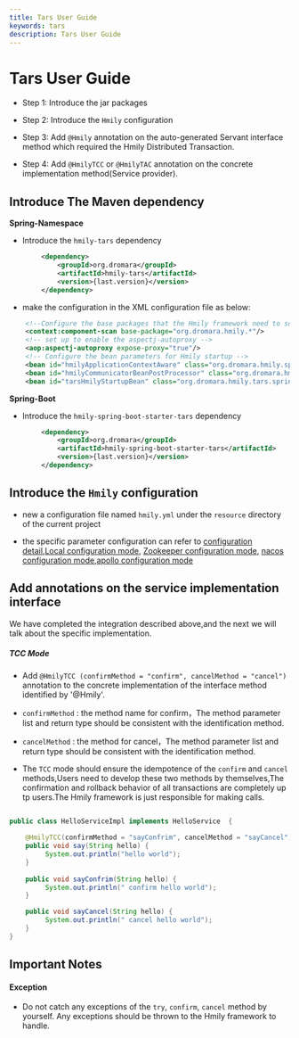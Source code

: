 ```yaml
---
title: Tars User Guide
keywords: tars
description: Tars User Guide
---
```


# Tars User Guide
  * Step 1: Introduce the jar packages

  * Step 2: Introduce the `Hmily` configuration

  * Step 3: Add `@Hmily` annotation on the auto-generated Servant interface method which required the Hmily Distributed Transaction.

  * Step 4: Add `@HmilyTCC` or `@HmilyTAC` annotation on the concrete implementation method(Service provider).

## Introduce The Maven dependency

**Spring-Namespace**      

  * Introduce the `hmily-tars` dependency
   
```xml
        <dependency>
            <groupId>org.dromara</groupId>
            <artifactId>hmily-tars</artifactId>
            <version>{last.version}</version>
        </dependency>
```
* make the configuration in the XML configuration file as below:       
```xml
    <!--Configure the base packages that the Hmily framework need to scan -->
    <context:component-scan base-package="org.dromara.hmily.*"/>
    <!-- set up to enable the aspectj-autoproxy -->
    <aop:aspectj-autoproxy expose-proxy="true"/>
    <!-- Configure the bean parameters for Hmily startup -->
    <bean id="hmilyApplicationContextAware" class="org.dromara.hmily.spring.HmilyApplicationContextAware"/>
    <bean id="hmilyCommunicatorBeanPostProcessor" class="org.dromara.hmily.tars.spring.TarsHmilyCommunicatorBeanPostProcessor"/>
    <bean id="tarsHmilyStartupBean" class="org.dromara.hmily.tars.spring.TarsHmilyFilterStartupBean"/>
```

**Spring-Boot**      

 * Introduce the `hmily-spring-boot-starter-tars` dependency    
```xml
        <dependency>
            <groupId>org.dromara</groupId>
            <artifactId>hmily-spring-boot-starter-tars</artifactId>
            <version>{last.version}</version>
        </dependency>
```
## Introduce the `Hmily` configuration

* new a configuration file named `hmily.yml` under the `resource` directory of the current project

* the specific parameter configuration can refer to [configuration detail](../config),[Local configuration mode](../config-local), [Zookeeper configuration mode](../config-zookeeper), [nacos configuration mode](../config-nacos),[apollo configuration mode](../config-apollo)

## Add annotations on the service implementation interface

We have completed the integration described above,and the next we will talk about the specific implementation.


##### TCC Mode

 * Add `@HmilyTCC (confirmMethod = "confirm", cancelMethod = "cancel")` annotation to the concrete implementation of the interface method identified by '@Hmily'.

 * `confirmMethod` : the method name for confirm，The method parameter list and return type should be consistent with the identification method.

 * `cancelMethod` :  the method for cancel，The method parameter list and return type should be consistent with the identification method.
 
 * The `TCC` mode should ensure the idempotence of the `confirm` and `cancel` methods,Users need to develop these two methods by themselves,The confirmation and rollback behavior of all transactions are completely up tp users.The Hmily framework is just responsible for making calls.

```java

public class HelloServiceImpl implements HelloService  {

    @HmilyTCC(confirmMethod = "sayConfrim", cancelMethod = "sayCancel")
    public void say(String hello) {
         System.out.println("hello world");
    }
    
    public void sayConfrim(String hello) {
         System.out.println(" confirm hello world");
    }

    public void sayCancel(String hello) {
         System.out.println(" cancel hello world");
    }
}
``` 


## Important Notes

#### Exception
  
  * Do not catch any exceptions of the `try`, `confirm`, `cancel` method by yourself. Any exceptions should be thrown to the Hmily framework to handle.
